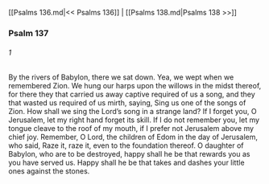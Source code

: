 [[Psalms 136.md|<< Psalms 136]]  |  [[Psalms 138.md|Psalms 138 >>]]

### Psalm 137
###### 1
By the rivers of Babylon, there we sat down. Yea, we wept when we remembered Zion. We hung our harps upon the willows in the midst thereof, for there they that carried us away captive required of us a song, and they that wasted us required of us mirth, saying, Sing us one of the songs of Zion. How shall we sing the Lord’s song in a strange land? If I forget you, O Jerusalem, let my right hand forget its skill. If I do not remember you, let my tongue cleave to the roof of my mouth, if I prefer not Jerusalem above my chief joy. Remember, O Lord, the children of Edom in the day of Jerusalem, who said, Raze it, raze it, even to the foundation thereof. O daughter of Babylon, who are to be destroyed, happy shall he be that rewards you as you have served us. Happy shall he be that takes and dashes your little ones against the stones.